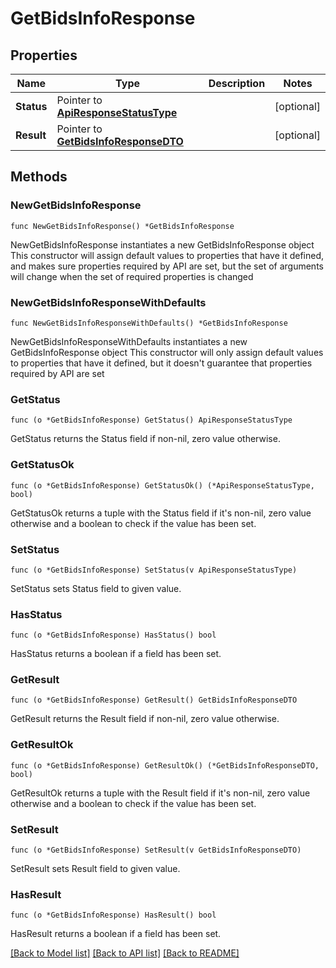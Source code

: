 # GetBidsInfoResponse

## Properties

Name | Type | Description | Notes
------------ | ------------- | ------------- | -------------
**Status** | Pointer to [**ApiResponseStatusType**](ApiResponseStatusType.md) |  | [optional] 
**Result** | Pointer to [**GetBidsInfoResponseDTO**](GetBidsInfoResponseDTO.md) |  | [optional] 

## Methods

### NewGetBidsInfoResponse

`func NewGetBidsInfoResponse() *GetBidsInfoResponse`

NewGetBidsInfoResponse instantiates a new GetBidsInfoResponse object
This constructor will assign default values to properties that have it defined,
and makes sure properties required by API are set, but the set of arguments
will change when the set of required properties is changed

### NewGetBidsInfoResponseWithDefaults

`func NewGetBidsInfoResponseWithDefaults() *GetBidsInfoResponse`

NewGetBidsInfoResponseWithDefaults instantiates a new GetBidsInfoResponse object
This constructor will only assign default values to properties that have it defined,
but it doesn't guarantee that properties required by API are set

### GetStatus

`func (o *GetBidsInfoResponse) GetStatus() ApiResponseStatusType`

GetStatus returns the Status field if non-nil, zero value otherwise.

### GetStatusOk

`func (o *GetBidsInfoResponse) GetStatusOk() (*ApiResponseStatusType, bool)`

GetStatusOk returns a tuple with the Status field if it's non-nil, zero value otherwise
and a boolean to check if the value has been set.

### SetStatus

`func (o *GetBidsInfoResponse) SetStatus(v ApiResponseStatusType)`

SetStatus sets Status field to given value.

### HasStatus

`func (o *GetBidsInfoResponse) HasStatus() bool`

HasStatus returns a boolean if a field has been set.

### GetResult

`func (o *GetBidsInfoResponse) GetResult() GetBidsInfoResponseDTO`

GetResult returns the Result field if non-nil, zero value otherwise.

### GetResultOk

`func (o *GetBidsInfoResponse) GetResultOk() (*GetBidsInfoResponseDTO, bool)`

GetResultOk returns a tuple with the Result field if it's non-nil, zero value otherwise
and a boolean to check if the value has been set.

### SetResult

`func (o *GetBidsInfoResponse) SetResult(v GetBidsInfoResponseDTO)`

SetResult sets Result field to given value.

### HasResult

`func (o *GetBidsInfoResponse) HasResult() bool`

HasResult returns a boolean if a field has been set.


[[Back to Model list]](../README.md#documentation-for-models) [[Back to API list]](../README.md#documentation-for-api-endpoints) [[Back to README]](../README.md)


